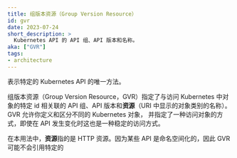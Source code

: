 ```yaml
---
title: 组版本资源（Group Version Resource）
id: gvr
date: 2023-07-24
short_description: >
  Kubernetes API 的 API 组、API 版本和名称。
aka: ["GVR"]
tags:
- architecture
---
```

<!--
title: Group Version Resource
id: gvr
date: 2023-07-24
short_description: >
  The API group, API version and name of a Kubernetes API.

aka: ["GVR"]
tags:
- architecture
-->

<!--
Means of representing specific Kubernetes APIs uniquely.
-->
表示特定的 Kubernetes API 的唯一方法。

<!--more-->

<!--
Group Version Resources (GVRs) specify the API group, API version, and _resource_
(name for the object kind as it appears in the URI) associated with accessing a particular id of object in Kubernetes.
GVRs let you define and distinguish different Kubernetes objects, and to specify a way of accessing
objects that is stable even as APIs change.
-->
组版本资源（Group Version Resource，GVR）指定了与访问 Kubernetes 中对象的特定 id 相关联的 API 组、API
版本和**资源**（URI 中显示的对象类别的名称）。GVR 允许你定义和区分不同的 Kubernetes 对象，
并指定了一种访问对象的方式，即使在 API 发生变化时这也是一种稳定的访问方式。

<!--
In this usage, _resource_ refers to an HTTP resource. Because some APIs are namespaced, a GVR may
not refer to a specific {{< glossary_tooltip text="API resource" term_id="api-resource" >}}.
-->
在本用法中，**资源**指的是 HTTP 资源。因为某些 API 是命名空间化的，因此
GVR 可能不会引用特定的
